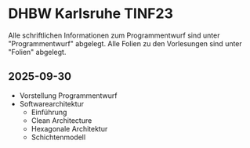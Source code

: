 # DHBW Karlsruhe TINF23

Alle schriftlichen Informationen zum Programmentwurf sind unter "Programmentwurf" abgelegt. Alle Folien zu den Vorlesungen sind unter "Folien" abgelegt.

## 2025-09-30

- Vorstellung Programmentwurf
- Softwarearchitektur
  - Einführung
  - Clean Architecture
  - Hexagonale Architektur
  - Schichtenmodell
